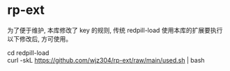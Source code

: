 # rp-ext

为了便于维护, 本库修改了 key 的规则, 传统 redpill-load 使用本库的扩展要执行以下修改后, 方可使用。

cd redpill-load  
curl -skL https://github.com/wjz304/rp-ext/raw/main/used.sh | bash
